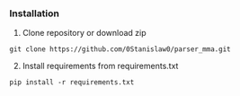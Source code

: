 ### Installation
1. Clone repository or download zip
```
git clone https://github.com/0Stanislaw0/parser_mma.git
```
2. Install requirements
 from requirements.txt
```
pip install -r requirements.txt
